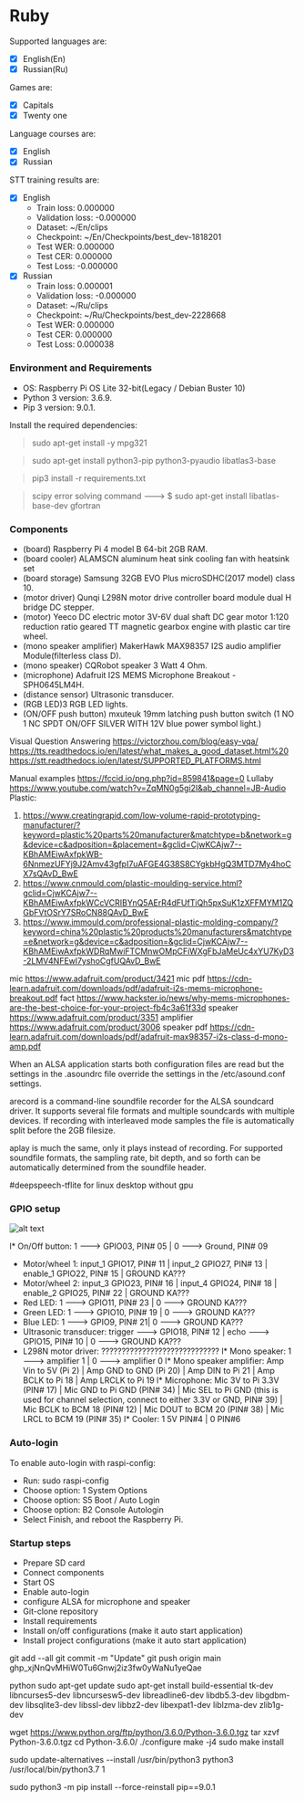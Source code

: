 # Ruby
Supported languages are:
  - [x] English(En)
  - [x] Russian(Ru)

Games are:
  - [x] Capitals
  - [x] Twenty one

Language courses are:
  - [x] English
  - [x] Russian

STT training results are:
  - [x] English
    * Train loss: 0.000000
    * Validation loss: -0.000000
    * Dataset: ~/En/clips                                    
    * Checkpoint: ~/En/Checkpoints/best_dev-1818201
    * Test WER: 0.000000
    * Test CER: 0.000000
    * Test Loss: -0.000000
  - [x] Russian
    * Train loss: 0.000001
    * Validation loss: -0.000000
    * Dataset: ~/Ru/clips                 
    * Checkpoint: ~/Ru/Checkpoints/best_dev-2228668
    * Test WER: 0.000000
    * Test CER: 0.000000
    * Test Loss: 0.000038

### Environment and Requirements
  * OS: Raspberry Pi OS Lite 32-bit(Legacy / Debian Buster 10)
  * Python 3 version: 3.6.9.
  * Pip 3 version: 9.0.1.

Install the required dependencies:
> sudo apt-get install -y mpg321

> sudo apt-get install python3-pip python3-pyaudio libatlas3-base

> pip3 install -r requirements.txt

> scipy error solving command ---> $ sudo apt-get install libatlas-base-dev gfortran

### Components
  * (board) Raspberry Pi 4 model B 64-bit 2GB RAM.
  * (board cooler) ALAMSCN aluminum heat sink cooling fan with heatsink set
  * (board storage) Samsung 32GB EVO Plus microSDHC(2017 model) class 10.
  * (motor driver) Qunqi L298N motor drive controller board module dual H bridge DC stepper.
  * (motor) Yeeco DC electric motor 3V-6V dual shaft DC gear motor 1:120 reduction ratio geared TT magnetic gearbox
    engine with plastic car tire wheel.
  * (mono speaker amplifier) MakerHawk MAX98357 I2S audio amplifier Module(filterless class D).
  * (mono speaker) CQRobot speaker 3 Watt 4 Ohm.
  * (microphone) Adafruit I2S MEMS Microphone Breakout - SPH0645LM4H.
  * (distance sensor) Ultrasonic transducer.
  * (RGB LED)3 RGB LED lights.
  * (ON/OFF push button) mxuteuk 19mm latching push button switch (1 NO 1 NC SPDT ON/OFF SILVER WITH 12V blue power symbol light.)

Visual Question Answering
https://victorzhou.com/blog/easy-vqa/
https://tts.readthedocs.io/en/latest/what_makes_a_good_dataset.html%20
https://stt.readthedocs.io/en/latest/SUPPORTED_PLATFORMS.html

Manual examples https://fccid.io/png.php?id=859841&page=0
Lullaby https://www.youtube.com/watch?v=ZqMN0g5gi2I&ab_channel=JB-Audio
Plastic:
1) https://www.creatingrapid.com/low-volume-rapid-prototyping-manufacturer/?keyword=plastic%20parts%20manufacturer&matchtype=b&network=g&device=c&adposition=&placement=&gclid=CjwKCAjw7--KBhAMEiwAxfpkWB-6NnmezUFYj9J2Amv43gfpI7uAFGE4G38S8CYgkbHgQ3MTD7My4hoCX7sQAvD_BwE
2) https://www.cnmould.com/plastic-moulding-service.html?gclid=CjwKCAjw7--KBhAMEiwAxfpkWCcVCRIBYnQ5AErR4dFUfTiQh5pxSuK1zXFFMYM1ZQGbFVtOSrY7SRoCN88QAvD_BwE
3) https://www.immould.com/professional-plastic-molding-company/?keyword=china%20plastic%20products%20manufacturers&matchtype=e&network=g&device=c&adposition=&gclid=CjwKCAjw7--KBhAMEiwAxfpkWDRqMwiFTCMnwOMpCFiWXgFbJaMeUc4xYU7KyD3-2LMV4NFEwl7yshoCgfUQAvD_BwE

mic https://www.adafruit.com/product/3421
mic pdf https://cdn-learn.adafruit.com/downloads/pdf/adafruit-i2s-mems-microphone-breakout.pdf
fact https://www.hackster.io/news/why-mems-microphones-are-the-best-choice-for-your-project-fb4c3a61f33d
speaker https://www.adafruit.com/product/3351
amplifier https://www.adafruit.com/product/3006
speaker pdf https://cdn-learn.adafruit.com/downloads/pdf/adafruit-max98357-i2s-class-d-mono-amp.pdf

When an ALSA application starts both configuration files are read but the settings in the .asoundrc file override the settings in the /etc/asound.conf settings.

arecord  is  a  command-line soundfile recorder for the ALSA soundcard driver. It supports
several file formats and multiple soundcards with  multiple  devices.  If  recording  with
interleaved mode samples the file is automatically split before the 2GB filesize.

aplay  is  much  the  same,  only  it  plays instead of recording. For supported soundfile
formats, the sampling rate, bit depth, and so forth can be automatically  determined  from
the soundfile header.

#deepspeech-tflite for linux desktop without gpu

### GPIO setup

![alt text](https://github.com/Varuzhan97/Aralez/blob/main/gpio-pin.jpg)

  l* On/Off button: 1 ---> GPIO03, PIN# 05 | 0 ---> Ground, PIN# 09
  * Motor/wheel 1: input_1 GPIO17, PIN# 11 | input_2 GPIO27, PIN# 13 | enable_1 GPIO22, PIN# 15 | GROUND KA???
  * Motor/wheel 2: input_3 GPIO23, PIN# 16 | input_4 GPIO24, PIN# 18 | enable_2 GPIO25, PIN# 22 | GROUND KA???
  * Red LED: 1 ---> GPIO11, PIN# 23 | 0 ---> GROUND KA???
  * Green LED: 1 ---> GPIO10, PIN# 19 | 0 ---> GROUND KA???
  * Blue LED: 1 ---> GPIO9, PIN# 21| 0 ---> GROUND KA???
  * Ultrasonic transducer: trigger ---> GPIO18, PIN# 12 | echo ---> GPIO15, PIN# 10 | 0 ---> GROUND KA???
  * L298N motor driver: ?????????????????????????????
  l* Mono speaker: 1 ---> amplifier 1 | 0 ---> amplifier 0
  l* Mono speaker amplifier: Amp Vin to 5V  (Pi 2) | Amp GND to GND (Pi 20) | Amp DIN to  Pi 21 | Amp BCLK to  Pi 18 | Amp LRCLK to  Pi 19
  l* Microphone: Mic 3V to Pi 3.3V (PIN# 17) | Mic GND to Pi GND (PIN# 34) | Mic SEL to Pi GND (this is used for channel selection, connect to either 3.3V or GND, PIN# 39) | Mic BCLK to BCM 18 (PIN# 12) | Mic DOUT to BCM 20 (PIN# 38) | Mic LRCL to BCM 19 (PIN# 35)
  l* Cooler: 1 5V PIN#4 | 0 PIN#6

### Auto-login

To enable auto-login with raspi-config:
  * Run: sudo raspi-config
  * Choose option: 1 System Options
  * Choose option: S5 Boot / Auto Login
  * Choose option: B2 Console Autologin
  * Select Finish, and reboot the Raspberry Pi.

### Startup steps

  * Prepare SD card
  * Connect components
  * Start OS
  * Enable auto-login
  * configure ALSA for microphone and speaker
  * Git-clone repository
  * Install requirements
  * Install on/off configurations (make it auto start application)
  * Install project configurations (make it auto start application)

git add --all
git commit -m "Update"
git push origin main
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

python
sudo apt-get update
sudo apt-get install build-essential tk-dev libncurses5-dev libncursesw5-dev
libreadline6-dev libdb5.3-dev libgdbm-dev libsqlite3-dev libssl-dev libbz2-dev libexpat1-dev liblzma-dev zlib1g-dev

wget https://www.python.org/ftp/python/3.6.0/Python-3.6.0.tgz
tar xzvf Python-3.6.0.tgz
cd Python-3.6.0/
./configure
make -j4
sudo make install

sudo update-alternatives --install /usr/bin/python3 python3 /usr/local/bin/python3.7 1

sudo python3 -m pip install --force-reinstall pip==9.0.1

